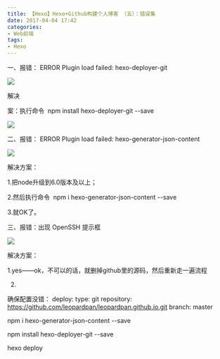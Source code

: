 ```yaml
---
title: 【Hexo】Hexo+Github构建个人博客 （五）：错误集
date: 2017-04-04 17:42
categories:
- Web前端
tags:
- Hexo
---
```


一、报错： <span class="cnblogs_code">ERROR Plugin load failed: hexo-deployer-git</span> 

![](http://images2015.cnblogs.com/blog/934812/201704/934812-20170404014310644-1532199890.jpg)

解决
<!--more-->
案：执行命令  <span class="cnblogs_code">npm install hexo-deployer-git --save</span> 

![](http://images2015.cnblogs.com/blog/934812/201704/934812-20170404014426394-1174417796.jpg)

二、报错： <span class="cnblogs_code">ERROR Plugin load failed: hexo-generator-json-content</span> 

![](http://images2015.cnblogs.com/blog/934812/201704/934812-20170404014738300-1978032331.jpg)

解决方案：

1.把node升级到6.0版本及以上；

2.然后执行命令  <span class="cnblogs_code">npm i hexo-generator-json-content --save</span> 

3.就OK了。

三、报错：出现 OpenSSH 提示框

![](http://images2015.cnblogs.com/blog/934812/201704/934812-20170404154822691-2080262195.jpg)

解决方案：

1.yes——ok，不可以的话，就删掉github里的源码，然后重新走一遍流程

2.

<div class="cnblogs_Highlighter">


确保配置没错：
deploy:
  type: git
  repository: https://github.com/leopardpan/leopardpan.github.io.git
  branch: master

npm i hexo-generator-json-content --save

npm install hexo-deployer-git --save

hexo deploy


</div>